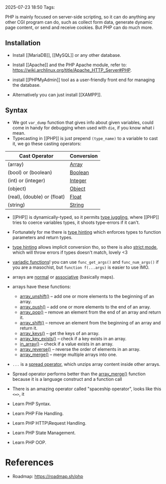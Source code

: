 2025-07-23 18:50
Tags: 

PHP is mainly focused on server-side scripting, so it can do anything any other CGI program can do, such as collect form data, generate dynamic page content, or send and receive cookies. But PHP can do much more.

## Installation

-  Install [[MariaDB]], [[MySQL]] or any other database.  
- Install [[Apache]] and the PHP Apache module, refer to: https://wiki.archlinux.org/title/Apache_HTTP_Server#PHP.
- install [[PHPMyAdmin]] tool as a user-friendly front end for managing the database.

- Alternatively you can just install [[XAMPP]].

## Syntax

- We got `var_dump` function that gives info about given variables, could come in handy for debugging when used with `die`, if you know what i mean.
- Typecasting in [[PHP]] is just prepend `(type_name)` to a variable to cast it, we go these casting operators:

| Cast Operator               | Conversion                                                       |
| --------------------------- | ---------------------------------------------------------------- |
| (array)                     | [Array](https://www.phptutorial.net/php-tutorial/php-array/)     |
| (bool) or (boolean)         | [Boolean](https://www.phptutorial.net/php-tutorial/php-boolean/) |
| (int) or (integer)          | [Integer](https://www.phptutorial.net/php-tutorial/php-int/)     |
| (object)                    | [Object](https://www.phptutorial.net/php-oop/php-objects/)       |
| (real), (double) or (float) | [Float](https://www.phptutorial.net/php-tutorial/php-float/)     |
| (string)                    | [String](https://www.phptutorial.net/php-tutorial/php-string/)   |
- [[PHP]] is dynamically-typed, so it permits [type juggling](https://www.phptutorial.net/php-tutorial/php-type-juggling/), where [[PHP]] tries to coerce variables types, it shoots type-errors if it can't.
- Fortunately for me there is [type hinting](https://www.phptutorial.net/php-tutorial/php-type-hints/) which enforces types to function parameters and return types.
- [type hinting](https://www.phptutorial.net/php-tutorial/php-type-hints/) allows implicit conversion tho, so there is also [strict mode](https://www.phptutorial.net/php-tutorial/php-strict_types/), which will throw errors if types doesn't match, lovely <3 
- [variadic functions](https://www.phptutorial.net/php-tutorial/php-variadic-functions/)! you can use `func_get_args()` and `func_num_args()` if you are a masochist, but `function f(...args)` is easier to use IMO.
- arrays are [normal](https://www.phptutorial.net/php-tutorial/php-array/) or [associative](https://www.phptutorial.net/php-tutorial/php-associative-arrays/) (basically maps).
- arrays have these functions: 
	- [array_unshift()](https://www.phptutorial.net/php-tutorial/php-array_unshift/) – add one or more elements to the beginning of an array.
	- [array_push()](https://www.phptutorial.net/php-tutorial/php-array_push/) – add one or more elements to the end of an array.
	- [array_pop()](https://www.phptutorial.net/php-tutorial/php-array_pop/) – remove an element from the end of an array and return it.
	- [array_shift()](https://www.phptutorial.net/php-tutorial/php-array_shift/) – remove an element from the beginning of an array and return it.
	- [array_keys()](https://www.phptutorial.net/php-tutorial/php-array_keys/) – get the keys of an array.
	- [array_key_exists()](https://www.phptutorial.net/php-tutorial/php-array_key_exists/) – check if a key exists in an array.
	- [in_array()](https://www.phptutorial.net/php-tutorial/php-in_array/) – check if a value exists in an array.
	- [array_reverse()](https://www.phptutorial.net/php-tutorial/php-array_reverse/) – reverse the order of elements in an array.
	- [array_merge()](https://www.phptutorial.net/php-tutorial/php-array_merge/) – merge multiple arrays into one.

- `...` is a [spread operator](https://www.phptutorial.net/php-tutorial/php-spread-operator/), which unzips array content inside other arrays.
- Spread operator performs better than the [array_merge()](https://www.phptutorial.net/php-tutorial/php-array_merge/) function because it is a language construct and a function call
- There is an amazing operator called "spaceship operator", looks like this `<=>`, it 

-  Learn PHP Syntax.
-  Learn PHP File Handling.
-  Learn PHP HTTP\Request Handling.
-  Learn PHP State Management.
-  Learn PHP OOP.


# References

- Roadmap: https://roadmap.sh/php